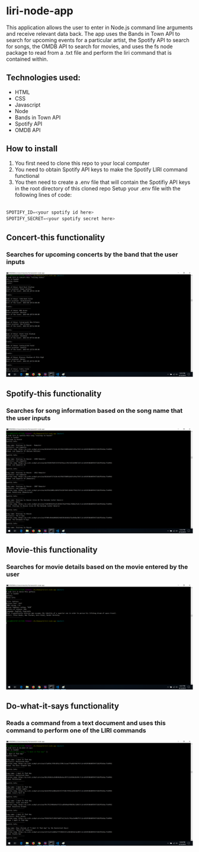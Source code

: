 # liri-node-app
This application allows the user to enter in Node.js command line arguments and receive relevant data back.  The app uses the Bands in Town API to search for upcoming events for a particular artist, the Spotify API to search for songs, the OMDB API to search for movies, and uses the fs node package to read from a .txt file and perform the liri command that is contained within.

## Technologies used:
* HTML
* CSS
* Javascript
* Node
* Bands in Town API
* Spotify API
* OMDB API

## How to install
1. You first need to clone this repo to your local computer
2. You need to obtain Spotify API keys to make the Spotify LIRI command functional
3. You then need to create a .env file that will contain the Spotifiy API keys in the root directory of this cloned repo
Setup your .env file with the following lines of code:
```javascript

SPOTIFY_ID=<your spotify id here>
SPOTIFY_SECRET=<your spotify secret here>

```

## Concert-this functionality
### Searches for upcoming concerts by the band that the user inputs
![concert-this functionality](/screenshots/concert-this.png)


## Spotify-this functionality
### Searches for song information based on the song name that the user inputs
![spotify-this functionality](/screenshots/spotify-this.png)


## Movie-this functionality
### Searches for movie details based on the movie entered by the user
![movie-this functionality](/screenshots/movie-this.png)


## Do-what-it-says functionality
### Reads a command from a text document and uses this command to perform one of the LIRI commands
![do-what-it-says functionality](/screenshots/do-what-it-says1.png)
